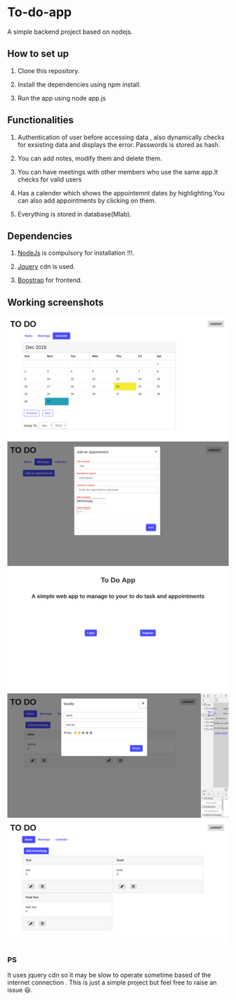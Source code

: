 # To-do-app

A simple backend project based on nodejs.


## How to set up

1. Clone this repository.

2. Install the dependencies using npm install.

3. Run the app using node app.js

## Functionalities

1. Authentication of user before accessing data , also dynamically checks for exsisting data and displays the error.
Passwords is stored as hash.

2. You can add notes, modify them and delete them.

3. You can have meetings with other members who use the same app.It checks for valid users

4. Has a calender which shows the appointemnt dates by highlighting.You can also add appointments by clicking on them.

5. Everything is stored in database(Mlab).

## Dependencies

1. [NodeJs](https://nodejs.org/en/download) is compulsory for installation !!!.

2. [Jquery](https://jquery.com/) cdn is used.

3. [Boostrap](https://getbootstrap.com/) for frontend.

## Working screenshots
![calender](https://github.com/kumaraditya1999/To-do-app/blob/master/screen%20shots/calender.png)
![error](https://github.com/kumaraditya1999/To-do-app/blob/master/screen%20shots/error.png)
![first page](https://github.com/kumaraditya1999/To-do-app/blob/master/screen%20shots/first_page.png)
![modify](https://github.com/kumaraditya1999/To-do-app/blob/master/screen%20shots/modify.png)
![notes](https://github.com/kumaraditya1999/To-do-app/blob/master/screen%20shots/notes_page.png)
### PS
It uses jquery cdn so it may be slow to operate sometime based of the internet connection . This is just a simple project but feel free to raise an issue :smiley:.

